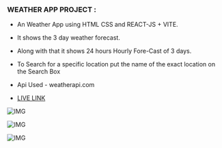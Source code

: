 ### WEATHER APP PROJECT :

- An Weather App using HTML CSS and REACT-JS + VITE.

- It shows the 3 day weather forecast.

- Along with that it shows 24 hours Hourly Fore-Cast of 3 days.

- To Search for a specific location put the name of the exact location on the Search Box

- Api Used - weatherapi.com

- [LIVE LINK](https://weatherappreactjsbykapil.netlify.app/)

![IMG](./public/1.png)

![IMG](./public/2.png)

![IMG](./public/3.png)